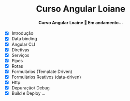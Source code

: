 <h1 align="center">Curso Angular Loiane</h1>

<h4 align="center"> 
 Curso Angular Loaine 🚀 Em andamento... 
</h4>


- [x]  Introdução 
- [x]  Data binding 
- [x]  Angular CLI 
- [x]  Diretivas 
- [x]  Serviços 
- [x]  Pipes 
- [x]  Rotas 
- [x]  Formulários (Template Driven) 
- [x]  Formulários Reativos (data-driven)
- [x]  Http 
- [x]  Depuração/ Debug 
- [x]  Build e Deploy 
...
